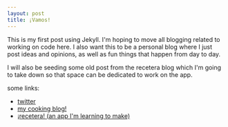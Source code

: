 ```yaml
---
layout: post
title: ¡Vamos!
---
```


This is my first post using Jekyll.  I'm hoping to move all blogging related to working on code here.  I also want this to be a personal blog where I just post ideas and opinions, as well as fun things that happen from day to day.

I will also be seeding some old post from the recetera blog which I'm going to take down so that space can be dedicated to work on the app.

some links:

* [twitter](http://twitter.com/mostlybadfly)
* [my cooking blog!](http://www.comalcaliente.com)
* [¡recetera! (an app I'm learning to make)](http://www.recetera.com)
